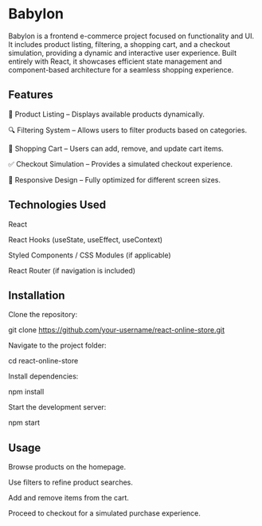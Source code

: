 # Babylon

Babylon is a frontend e-commerce project focused on functionality and UI. It includes product listing, filtering, a shopping cart, and a checkout simulation, providing a dynamic and interactive user experience. Built entirely with React, it showcases efficient state management and component-based architecture for a seamless shopping experience.

## Features

📌 Product Listing – Displays available products dynamically.

🔍 Filtering System – Allows users to filter products based on categories.

🛒 Shopping Cart – Users can add, remove, and update cart items.

✅ Checkout Simulation – Provides a simulated checkout experience.

🎨 Responsive Design – Fully optimized for different screen sizes.

## Technologies Used

React

React Hooks (useState, useEffect, useContext)

Styled Components / CSS Modules (if applicable)

React Router (if navigation is included)

## Installation

Clone the repository:

git clone https://github.com/your-username/react-online-store.git

Navigate to the project folder:

cd react-online-store

Install dependencies:

npm install

Start the development server:

npm start

## Usage

Browse products on the homepage.

Use filters to refine product searches.

Add and remove items from the cart.

Proceed to checkout for a simulated purchase experience.
